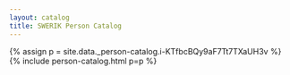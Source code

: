 ```yaml
---
layout: catalog
title: SWERIK Person Catalog
---
```

{% assign p = site.data._person-catalog.i-KTfbcBQy9aF7Tt7TXaUH3v %}
{% include person-catalog.html p=p %}

